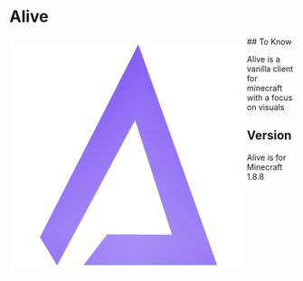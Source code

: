 # Alive
<img align="left" alt="Cover" src="assets/minecraft/icons/logo3.png" height="420" /> 
## To Know

Alive is a vanilla client for minecraft with a focus on visuals

## Version
Alive is for Minecraft 1.8.8
